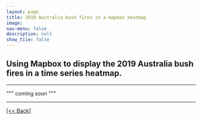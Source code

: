 ```yaml
---
layout: page
title: 2019 Australia bush fires in a mapbox heatmap
image: 
nav-menu: false
description: null
show_tile: false
---
```


## Using Mapbox to display the 2019 Australia bush fires in a time series heatmap.

---

""" coming soon """




---
[[<< Back]](https://cvanchieri.github.io/DSPortfolio/d_visualizations.html)
